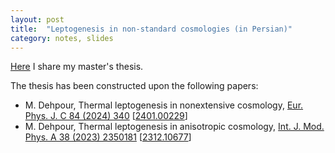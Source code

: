 ```yaml
---
layout: post
title:  "Leptogenesis in non-standard cosmologies (in Persian)"
category: notes, slides
---
```

[Here][thesis] I share my master's thesis.

The thesis has been constructed upon the following papers:
+ M. Dehpour, Thermal leptogenesis in nonextensive cosmology, [Eur. Phys. J. C 84 (2024) 340][nonextensive] [[2401.00229][nonextensive-arxiv]]
+ M. Dehpour, Thermal leptogenesis in anisotropic cosmology, [Int. J. Mod. Phys. A 38 (2023) 2350181][anisotropic] [[2312.10677][anisotropic-arxiv]]

[thesis]: https://dehpour.github.io/2024-01-09-leptogenesis-in-non-standard-cosmologies/main.pdf

[nonextensive]: https://doi.org/10.1140/epjc/s10052-024-12697-7
[nonextensive-arxiv]: https://arxiv.org/abs/2401.00229

[anisotropic]: https://doi.org/10.1142/S0217751X23501816
[anisotropic-arxiv]: https://arxiv.org/abs/2312.10677
